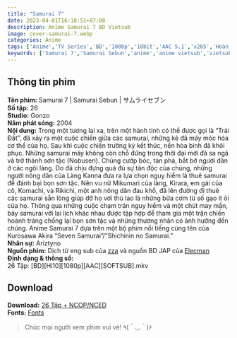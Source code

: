 ```yaml
---
title: "Samurai 7"
date: 2023-04-01T16:18:51+07:00
description: Anime Samurai 7 BD Vietsub
image: cover-samurai-7.webp
categories: Anime
tags: ['Anime','TV Series','BD','1080p','10bit','AAC 5.1','x265','Hoàn thành']
keywords: ['Samurai 7','Samurai Sebun','anime','anime vietsub','vietsub','anime fansub','fansub','Ariztyn-Fansub','Ariztyn Fansub','Ariztyn','Ariztyno']
---
```

## Thông tin phim   
**Tên phim:** Samurai 7 | Samurai Sebun | サムライセブン   
**Số tập:** 26   
**Studio:** Gonzo   
**Năm phát sóng:** 2004   
**Nội dung:** Trong một tương lai xa, trên một hành tinh có thể được gọi là “Trái Đất”, đã xảy ra một cuộc chiến giữa các samurai, những kẻ đã máy móc hóa cơ thể của họ. Sau khi cuộc chiến trường kỳ kết thúc, nền hòa bình đã khôi phục. Những samurai máy không còn chỗ đứng trong thời đại mới đã sa ngã và trở thành sơn tặc (Nobuseri). Chúng cướp bóc, tàn phá, bắt bớ người dân ở các ngôi làng. Do đã chịu đựng quá đủ sự tàn độc của chúng, những người nông dân của Làng Kanna đưa ra lựa chọn nguy hiểm là thuê samurai để đánh bại bọn sơn tặc. Nên vu nữ Mikumari của làng, Kirara, em gái của cô, Komachi, và Rikichi, một anh nông dân đau khổ, đã lên đường đi thuê các samurai sẵn lòng giúp đỡ họ với thù lao là những bữa cơm từ số gạo ít ỏi của họ. Thông qua những cuộc chạm trán nguy hiểm và một chút may mắn, bảy samurai với lai lịch khác nhau được tập hợp để tham gia một trận chiến hoành tráng chống lại bọn sơn tặc và những thương nhân có ảnh hưởng đến chúng. Anime Samurai 7 dựa trên một bộ phim nổi tiếng cùng tên của Kurosawa Akira “Seven Samurai”/”Shichinin no Samurai.”   
**Nhân sự:** Ariztyno   
**Nguồn phim:** Dịch từ eng sub của [zza](https://nyaa.si/view/1241830) và nguồn BD JAP của [Elecman](https://nyaa.si/view/1318959)   
**Định dạng & thông số:**   
26 Tập: [BD][Hi10][1080p][AAC][SOFTSUB].mkv   
## Download   
**Download:** [26 Tập + NCOP/NCED](https://terabox.com/s/1Gym7MKd_cvWKnI4eP2fGKA)   
**Fonts:** [Fonts](https://drive.google.com/drive/folders/1wMAKrmEmGwdhmbKR30JouurNBqGUrbnF?usp=share_link)
> Chúc mọi người xem phim vui vẻ! ٩(＾◡＾)۶
